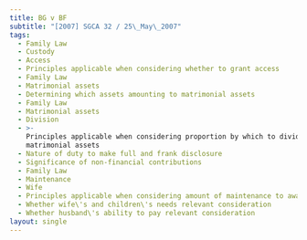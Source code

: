 ```yaml
---
title: BG v BF
subtitle: "[2007] SGCA 32 / 25\_May\_2007"
tags:
  - Family Law
  - Custody
  - Access
  - Principles applicable when considering whether to grant access
  - Family Law
  - Matrimonial assets
  - Determining which assets amounting to matrimonial assets
  - Family Law
  - Matrimonial assets
  - Division
  - >-
    Principles applicable when considering proportion by which to divide
    matrimonial assets
  - Nature of duty to make full and frank disclosure
  - Significance of non-financial contributions
  - Family Law
  - Maintenance
  - Wife
  - Principles applicable when considering amount of maintenance to award wife
  - Whether wife\'s and children\'s needs relevant consideration
  - Whether husband\'s ability to pay relevant consideration
layout: single
---
```


